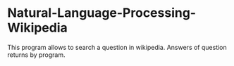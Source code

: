 ﻿# Natural-Language-Processing-Wikipedia


This program allows to search a question in wikipedia. Answers of question returns by program.
